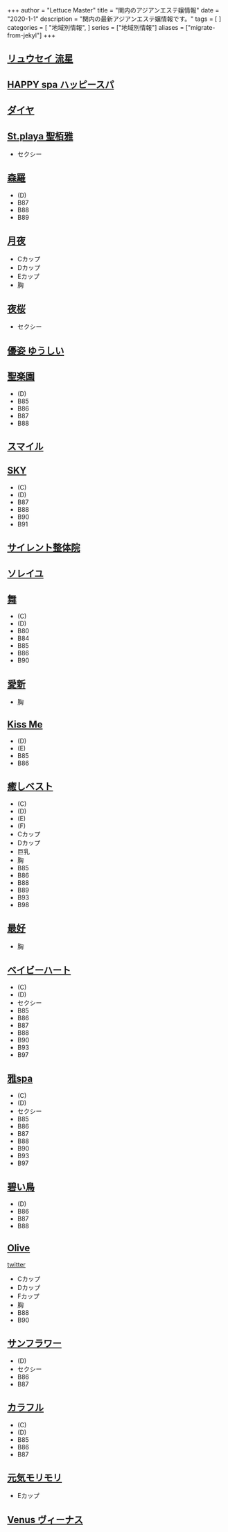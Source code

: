+++
author = "Lettuce Master"
title = "関内のアジアンエステ嬢情報"
date = "2020-1-1"
description = "関内の最新アジアンエステ嬢情報です。"
tags = [
]
categories = [
    "地域別情報",
]
series = ["地域別情報"]
aliases = ["migrate-from-jekyl"]
+++

## [リュウセイ 流星](http://liruliera.xyz/)
## [HAPPY spa ハッピースパ](https://happyspa.esthe-hp.com/)
## [ダイヤ](http://diamond.esute.tokyo/)
## [St.playa 聖栢雅](http://www.playa.work/)
- セクシー
## [森羅](http://latte.iest.xyz/)
- (D)
- B87
- B88
- B89
## [月夜](http://www.pkiss.work/)
- Cカップ
- Dカップ
- Eカップ
- 胸
## [夜桜](http://e-yozakura.xyz/)
- セクシー
## [優姿 ゆうしい](http://es-koibito.work/)
## [聖楽園](http://seirakuen.est.cm/)
- (D)
- B85
- B86
- B87
- B88
## [スマイル](http://smile.esjp.xyz/)
## [SKY](http://hi-msg.com/sky/)
- (C)
- (D)
- B87
- B88
- B90
- B91
## [サイレント整体院](https://silentseitaiin.ciao.jp/)
## [ソレイユ](http://soleil.msa.jp/)
## [舞](http://www.sh-ymnhr.work/)
- (C)
- (D)
- B80
- B84
- B85
- B86
- B90
## [愛新](http://www.aisin.work/)
- 胸
## [Kiss Me](http://angel-esthe.biz/)
- (D)
- (E)
- B85
- B86
## [癒しベスト](https://andlux.info/)
- (C)
- (D)
- (E)
- (F)
- Cカップ
- Dカップ
- 巨乳
- 胸
- B85
- B86
- B88
- B89
- B93
- B98
## [最好](http://es-kannai.com/)
- 胸
## [ベイビーハート](http://babyheart.info/)
- (C)
- (D)
- セクシー
- B85
- B86
- B87
- B88
- B90
- B93
- B97
## [雅spa](https://babyheart.info/)
- (C)
- (D)
- セクシー
- B85
- B86
- B87
- B88
- B90
- B93
- B97
## [碧い鳥](http://www.aoitori.mesthe.com/)
- (D)
- B86
- B87
- B88
## [Olive](https://kannai-mensesthe.com/)
[twitter](https://twitter.com/kannai_esthe)
- Cカップ
- Dカップ
- Fカップ
- 胸
- B88
- B90
## [サンフラワー](http://www.sunflower-kannai.com/)
- (D)
- セクシー
- B86
- B87
## [カラフル](http://www.relax-colorful.com/)
- (C)
- (D)
- B85
- B86
- B87
## [元気モリモリ](http://gkmorimori.jpest.net/)
- Eカップ
## [Venus ヴィーナス](http://es-kannai.link/)
